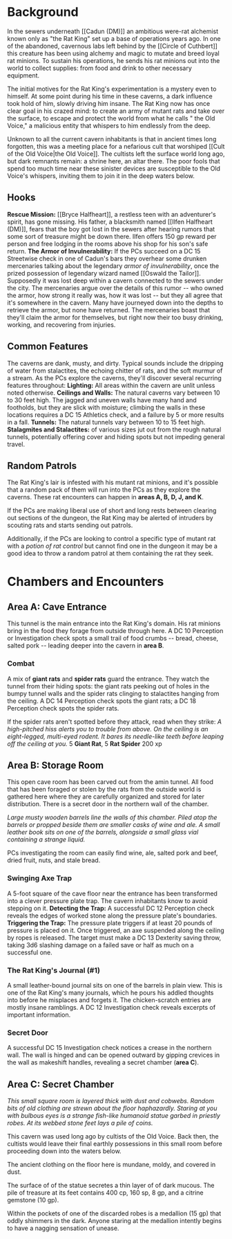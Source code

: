 # Background
In the sewers underneath [[Cadun (DM)]] an ambitious were-rat alchemist known only as "the Rat King" set up a base of operations years ago. In one of the abandoned, cavernous labs left behind by the [[Circle of Cuthbert]] this creature has been using alchemy and magic to mutate and breed loyal rat minions. To sustain his operations, he sends his rat minions out into the world to collect supplies: from food and drink to other necessary equipment. 

The initial motives for the Rat King's experimentation is a mystery even to himself. At some point during his time in these caverns, a dark influence took hold of him, slowly driving him insane. The Rat King now has once clear goal in his crazed mind: to create an army of mutant rats and take over the surface, to escape and protect the world from what he calls " the Old Voice," a malicious entity that whispers to him endlessly from the deep. 

Unknown to all the current cavern inhabitants is that in ancient times long forgotten, this was a meeting place for a nefarious cult that worshiped [[Cult of the Old Voice|the Old Voice]]. The cultists left the surface world long ago, but dark remnants remain: a shrine here, an altar there. The poor fools that spend too much time near these sinister devices are susceptible to the Old Voice's whispers, inviting them to join it in the deep waters below. 

## Hooks
**Rescue Mission:** 
	[[Bryce Halfheart]], a restless teen with an adventurer's spirit, has gone missing. His father, a blacksmith named [[Ilfen Halfheart (DM)]], fears that the boy got lost in the sewers after hearing rumors that some sort of treasure might be down there. Ilfen offers 150 gp reward per person and free lodging in the rooms above his shop for his son's safe return. 
**The Armor of Invulnerability:**
	If the PCs succeed on a DC 15 Streetwise check in one of Cadun's bars they overhear some drunken mercenaries talking about the legendary *armor of invulnerability*, once the prized possession of legendary wizard named [[Oswald the Tailor]]. Supposedly it was lost deep within a cavern connected to the sewers under the city. The mercenaries argue over the details of this rumor -- who owned the armor, how strong it really was, how it was lost -- but they all agree that it's somewhere in the cavern. Many have journeyed down into the depths to retrieve the armor, but none have returned. The mercenaries boast that they'll claim the armor for themselves, but right now their too busy drinking, working, and recovering from injuries. 

## Common Features
The caverns are dank, musty, and dirty. Typical sounds include the dripping of water from stalactites, the echoing chitter of rats, and the soft murmur of a stream. As the PCs explore the caverns, they'll discover several recurring features throughout:
	**Lighting:** 
		All areas within the cavern are unlit unless noted otherwise. 
	**Ceilings and Walls:** 
		The natural caverns vary between 10 to 30 feet high. The jagged and uneven walls have many hand and footholds, but they are slick with moisture; climbing the walls in these locations requires a DC 15 Athletics check, and a failure by 5 or more results in a fall. 
	**Tunnels:** 
		The natural tunnels vary between 10 to 15 feet high. 
	**Stalagmites and Stalactites:** 
		of various sizes jut out from the rough natural tunnels, potentially offering cover and hiding spots but not impeding general travel. 

## Random Patrols
The Rat King's lair is infested with his mutant rat minions, and it's possible that a random pack of them will run into the PCs as they explore the caverns. These rat encounters can happen in **areas A, B, D, J, and K**. 

If the PCs are making liberal use of short and long rests between clearing out sections of the dungeon, the Rat King may be alerted of intruders by scouting rats and starts sending out patrols. 

Additionally, if the PCs are looking to control a specific type of mutant rat with a *potion of rat control* but cannot find one in the dungeon it may be a good idea to throw a random patrol at them containing the rat they seek. 

# Chambers and Encounters
## Area A: Cave Entrance
This tunnel is the main entrance into the Rat King's domain. His rat minions bring in the food they forage from outside through here. A DC 10 Perception or Investigation check spots a small trail of food crumbs -- bread, cheese, salted pork -- leading deeper into the cavern in **area B**. 

### Combat
A mix of **giant rats** and **spider rats** guard the entrance. They watch the tunnel from their hiding spots: the giant rats peeking out of holes in the bumpy tunnel walls and the spider rats clinging to stalactites hanging from the ceiling. A DC 14 Perception check spots the giant rats; a DC 18 Perception check spots the spider rats. 

If the spider rats aren't spotted before they attack, read when they strike:
	*A high-pitched hiss alerts you to trouble from above. On the ceiling is an eight-legged, multi-eyed rodent. It bares its needle-like teeth before leaping off the ceiling at you.* 
	5 **Giant Rat**, 5 **Rat Spider** 
		200 xp

## Area B: Storage Room
This open cave room has been carved out from the amin tunnel. All food that has been foraged or stolen by the rats from the outside world is gathered here where they are carefully organized and stored for later distribution. There is a secret door in the northern wall of the chamber. 

*Large musty wooden barrels line the walls of this chamber. Piled atop the barrels or propped beside them are smaller casks of wine and ale. A small leather book sits on one of the barrels, alongside a small glass vial containing a strange liquid.* 

PCs investigating the room can easily find wine, ale, salted pork and beef, dried fruit, nuts, and stale bread. 

### Swinging Axe Trap
A 5-foot square of the cave floor near the entrance has been transformed into a clever pressure plate trap. The cavern inhabitants know to avoid stepping on it. 
**Detecting the Trap:**
	A successful DC 12 Perception check reveals the edges of worked stone along the pressure plate's boundaries. 
**Triggering the Trap:**
	The pressure plate triggers if at least 20 pounds of pressure is placed on it. Once triggered, an axe suspended along the ceiling by ropes is released. The target must make a DC 13 Dexterity saving throw, taking 3d6 slashing damage on a failed save or half as much on a successful one. 

### The Rat King's Journal (#1)
A small leather-bound journal sits on one of the barrels in plain view. This is one of the Rat King's many journals, which he pours his addled thoughts into before he misplaces and forgets it. The chicken-scratch entries are mostly insane ramblings. A DC 12 Investigation check reveals excerpts of important information. 

### Secret Door
A successful DC 15 Investigation check notices a crease in the northern wall. The wall is hinged and can be opened outward by gipping crevices in the wall as makeshift handles, revealing a secret chamber (**area C**). 
## Area C: Secret Chamber
*This small square room is layered thick with dust and cobwebs. Random bits of old clothing are strewn about the floor haphazardly. Staring at you with bulbous eyes is a strange fish-like humanoid statue garbed in priestly robes. At its webbed stone feet lays a pile of coins.*

This cavern was used long ago by cultists of the Old Voice. Back then, the cultists would leave their final earthly possessions in this small room before proceeding down into the waters below. 

The ancient clothing on the floor here is mundane, moldy, and covered in dust. 

The surface of of the statue secretes a thin layer of of dark mucous. The pile of treasure at its feet contains 400 cp, 160 sp, 8 gp, and a citrine gemstone (10 gp). 

Within the pockets of one of the discarded robes is a medallion (15 gp) that oddly shimmers in the dark. Anyone staring at the medallion intently begins to have a nagging sensation of unease. 